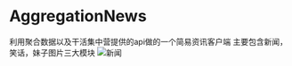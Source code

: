 # AggregationNews
利用聚合数据以及干活集中营提供的api做的一个简易资讯客户端
主要包含新闻，笑话，妹子图片三大模块
![新闻](http://github.com/zhongjuncoder/AggregationNews/raw/master/screenshots/pic1.png)
